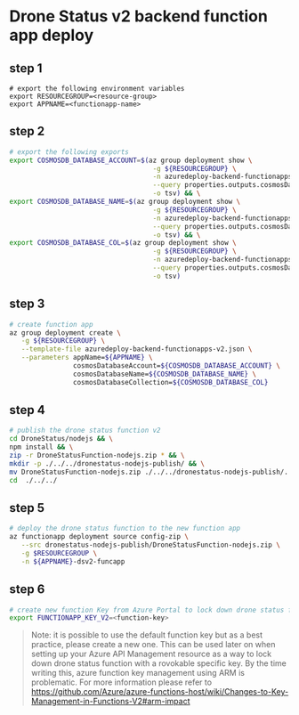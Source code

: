 # Drone Status v2 backend function app deploy

## step 1

```
# export the following environment variables
export RESOURCEGROUP=<resource-group>
export APPNAME=<functionapp-name>
```

## step 2

```bash
# export the following exports
export COSMOSDB_DATABASE_ACCOUNT=$(az group deployment show \
                                    -g ${RESOURCEGROUP} \
                                    -n azuredeploy-backend-functionapps \
                                    --query properties.outputs.cosmosDatabaseAccount.value \
                                    -o tsv) && \
export COSMOSDB_DATABASE_NAME=$(az group deployment show \
                                    -g ${RESOURCEGROUP} \
                                    -n azuredeploy-backend-functionapps \
                                    --query properties.outputs.cosmosDatabaseName.value \
                                    -o tsv) && \
export COSMOSDB_DATABASE_COL=$(az group deployment show \
                                    -g ${RESOURCEGROUP} \
                                    -n azuredeploy-backend-functionapps \
                                    --query properties.outputs.cosmosDatabaseCollection.value \
                                    -o tsv)
```

## step 3

```bash
# create function app
az group deployment create \
   -g ${RESOURCEGROUP} \
   --template-file azuredeploy-backend-functionapps-v2.json \
   --parameters appName=${APPNAME} \
                cosmosDatabaseAccount=${COSMOSDB_DATABASE_ACCOUNT} \
                cosmosDatabaseName=${COSMOSDB_DATABASE_NAME} \
                cosmosDatabaseCollection=${COSMOSDB_DATABASE_COL}
```

## step 4

```bash
# publish the drone status function v2
cd DroneStatus/nodejs && \
npm install && \
zip -r DroneStatusFunction-nodejs.zip * && \
mkdir -p ./../../dronestatus-nodejs-publish/ && \
mv DroneStatusFunction-nodejs.zip ./../../dronestatus-nodejs-publish/. && \
cd  ./../../

```

## step 5

```bash
# deploy the drone status function to the new function app
az functionapp deployment source config-zip \
   --src dronestatus-nodejs-publish/DroneStatusFunction-nodejs.zip \
   -g $RESOURCEGROUP \
   -n ${APPNAME}-dsv2-funcapp
```

## step 6

```bash
# create new function Key from Azure Portal to lock down drone status function
export FUNCTIONAPP_KEY_V2=<function-key>
```

> Note: it is possible to use the default function key but as a best practice,
> please create a new one. This can be used later on when setting up your
> Azure API Management resource as a way to lock down drone status function with a
> rovokable specific key.
> By the time writing this, azure function key management using ARM is problematic.
> For more information please refer to https://github.com/Azure/azure-functions-host/wiki/Changes-to-Key-Management-in-Functions-V2#arm-impact
